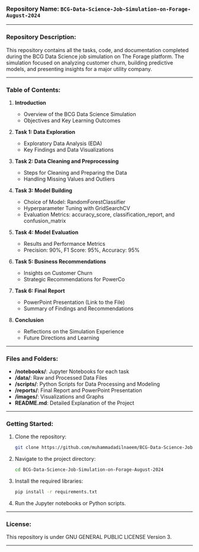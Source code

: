 
### Repository Name: `BCG-Data-Science-Job-Simulation-on-Forage-August-2024`

---

### Repository Description:
This repository contains all the tasks, code, and documentation completed during the BCG Data Science job simulation on The Forage platform. The simulation focused on analyzing customer churn, building predictive models, and presenting insights for a major utility company.

---

### Table of Contents:
1. **Introduction**
   - Overview of the BCG Data Science Simulation
   - Objectives and Key Learning Outcomes

2. **Task 1: Data Exploration**
   - Exploratory Data Analysis (EDA)
   - Key Findings and Data Visualizations

3. **Task 2: Data Cleaning and Preprocessing**
   - Steps for Cleaning and Preparing the Data
   - Handling Missing Values and Outliers

4. **Task 3: Model Building**
   - Choice of Model: RandomForestClassifier
   - Hyperparameter Tuning with GridSearchCV
   - Evaluation Metrics: accuracy_score, classification_report, and confusion_matrix

5. **Task 4: Model Evaluation**
   - Results and Performance Metrics
   - Precision: 90%, F1 Score: 95%, Accuracy: 95%

6. **Task 5: Business Recommendations**
   - Insights on Customer Churn
   - Strategic Recommendations for PowerCo

7. **Task 6: Final Report**
   - PowerPoint Presentation (Link to the File)
   - Summary of Findings and Recommendations

8. **Conclusion**
   - Reflections on the Simulation Experience
   - Future Directions and Learning

---

### Files and Folders:
- **/notebooks/**: Jupyter Notebooks for each task
- **/data/**: Raw and Processed Data Files
- **/scripts/**: Python Scripts for Data Processing and Modeling
- **/reports/**: Final Report and PowerPoint Presentation
- **/images/**: Visualizations and Graphs
- **README.md**: Detailed Explanation of the Project

---

### Getting Started:
1. Clone the repository:
   ```bash
   git clone https://github.com/muhammadadilnaeem/BCG-Data-Science-Job-Simulation-on-Forage-August-2024.git
   ```
2. Navigate to the project directory:
   ```bash
   cd BCG-Data-Science-Job-Simulation-on-Forage-August-2024
   ```
3. Install the required libraries:
   ```bash
   pip install -r requirements.txt
   ```
4. Run the Jupyter notebooks or Python scripts.

---

### License:
This repository is under GNU GENERAL PUBLIC LICENSE Version 3.

---
